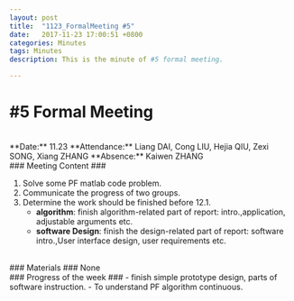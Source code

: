 ```yaml
---
layout: post
title:  "1123_FormalMeeting #5"
date:   2017-11-23 17:00:51 +0800
categories: Minutes
tags: Minutes
description: This is the minute of #5 formal meeting.

---
```


# #5 Formal Meeting #
<br>
**Date:** 11.23      
**Attendance:** Liang DAI, Cong LIU, Hejia QIU, Zexi SONG,  Xiang ZHANG  
**Absence:** Kaiwen ZHANG

<br>
### Meeting Content ###

1. Solve some PF matlab code problem.
2. Communicate the progress of two groups.
3. Determine the work should be finished before 12.1.
	- **algorithm**: finish algorithm-related part of report: intro.,application, adjustable arguments etc.
	- **software Design**: finish the design-related part of report: software intro.,User interface design, user requirements etc.

<br>
### Materials ###
None
<br>
### Progress of the week ###
- finish simple prototype design, parts of software instruction.
- To understand PF algorithm continuous.
